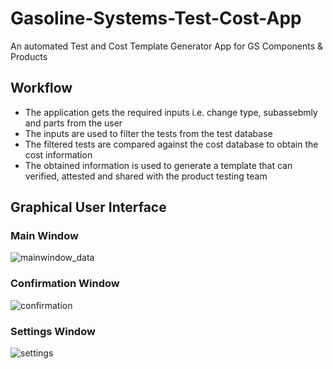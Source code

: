 # Gasoline-Systems-Test-Cost-App

An automated Test and Cost Template Generator App for GS Components & Products


## Workflow
- The application gets the required inputs i.e. change type, subassebmly and parts from the user
- The inputs are used to filter the tests from the test database
- The filtered tests are compared against the cost database to obtain the cost information
- The obtained information is used to generate a template that can verified, attested and shared with the product testing team


## Graphical User Interface

### Main Window

![mainwindow_data](https://user-images.githubusercontent.com/60011463/130349632-88f554b5-9dce-4914-9209-c356187e9161.PNG)

### Confirmation Window

![confirmation](https://user-images.githubusercontent.com/60011463/130350159-709a311e-e791-47a8-ae1e-7cdb0abf79e9.PNG)


### Settings Window

![settings](https://user-images.githubusercontent.com/60011463/130350009-92522e28-5d5c-41ef-a283-aed169680777.PNG)


